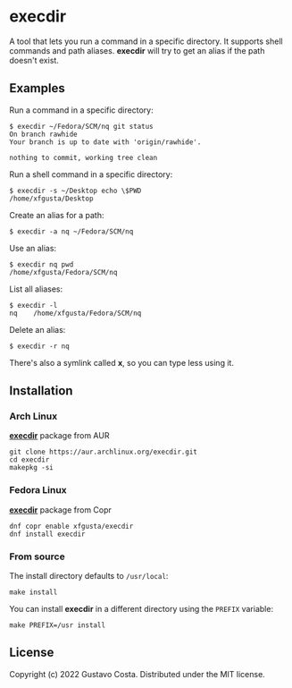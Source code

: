 # execdir

A tool that lets you run a command in a specific directory. It supports shell commands and path aliases. **execdir** will try to get an alias if the path doesn't exist.

## Examples

Run a command in a specific directory:

```text
$ execdir ~/Fedora/SCM/nq git status
On branch rawhide
Your branch is up to date with 'origin/rawhide'.

nothing to commit, working tree clean
```

Run a shell command in a specific directory:

```text
$ execdir -s ~/Desktop echo \$PWD
/home/xfgusta/Desktop
```

Create an alias for a path:

```text
$ execdir -a nq ~/Fedora/SCM/nq
```

Use an alias:

```text
$ execdir nq pwd
/home/xfgusta/Fedora/SCM/nq
```

List all aliases:

```text
$ execdir -l
nq    /home/xfgusta/Fedora/SCM/nq
```

Delete an alias:

```text
$ execdir -r nq
```

There's also a symlink called **x**, so you can type less using it.

## Installation

### Arch Linux

[**execdir**](https://aur.archlinux.org/packages/execdir) package from AUR

```text
git clone https://aur.archlinux.org/execdir.git
cd execdir
makepkg -si
```

### Fedora Linux

[**execdir**](https://copr.fedorainfracloud.org/coprs/xfgusta/execdir/) package from Copr

```text
dnf copr enable xfgusta/execdir
dnf install execdir
```

### From source

The install directory defaults to `/usr/local`:

```text
make install
```

You can install **execdir** in a different directory using the `PREFIX` variable:

```text
make PREFIX=/usr install
```

## License

Copyright (c) 2022 Gustavo Costa. Distributed under the MIT license.
